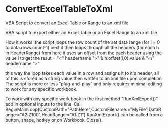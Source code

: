 # ConvertExcelTableToXml
VBA Script to convert an Excel Table or Range to an xml file

VBA script to export either an Excel Table or an Excel Range to an xml file

How it works:
  the script loops the row count of the set data range (for i = 0 to data.rows.count-1)
  next it then loops through all the headers (for each h in HeaderRange) 
  from here it uses an offset from the each header using the value i to get the 
  resut = "<" headername ">" & h.offset(i,0).value & "</" headername ">"
  
  this way the loop takes each value in a row and assigns it to it's header, all of this is stored as a string value then written to an xml file upon completion
  The script is more or less "plug-and-play" and only requires minimal editing to work for any specific workbook.
  
  To work with any specific work book in the first method "RunXmlExport()" 
  add in optional inputs to the line: Call BeginMainLoop(CustomPath="PathHere",CustomFilename:="MyFile",DataRange:="A2:Z100",HeadRange:="A1:Z1")
  RunXmlExport() can be called from a button, shape, hotkey or on Workbook_Close().
  
  
